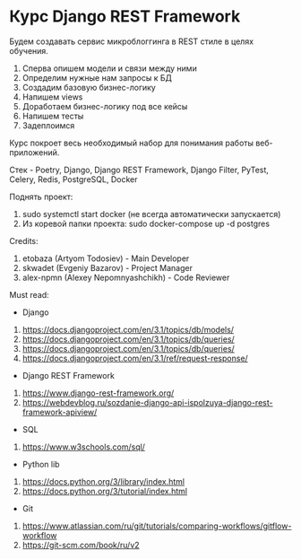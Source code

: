 # Курс Django REST Framework

Будем создавать сервис микроблоггинга в REST стиле в целях обучения.

1. Сперва опишем модели и связи между ними
1. Определим нужные нам запросы к БД
1. Создадим базовую бизнес-логику
1. Напишем views
1. Доработаем бизнес-логику под все кейсы
1. Напишем тесты
1. Задеплоимся

Курс покроет весь необходимый набор для понимания работы веб-приложений.


Стек - Poetry, Django, Django REST Framework, Django Filter, PyTest, Celery, Redis, PostgreSQL, Docker

Поднять проект:
1. sudo systemctl start docker (не всегда автоматически запускается)
1. Из коревой папки проекта: sudo docker-compose up -d postgres

Credits:
1. etobaza (Artyom Todosiev) - Main Developer
1. skwadet (Evgeniy Bazarov) - Project Manager
1. alex-npmn (Alexey Nepomnyashchikh) - Code Reviewer

Must read:
- Django
1. https://docs.djangoproject.com/en/3.1/topics/db/models/
1. https://docs.djangoproject.com/en/3.1/topics/db/queries/
1. https://docs.djangoproject.com/en/3.1/topics/db/queries/
1. https://docs.djangoproject.com/en/3.1/ref/request-response/

- Django REST Framework
1. https://www.django-rest-framework.org/
1. https://webdevblog.ru/sozdanie-django-api-ispolzuya-django-rest-framework-apiview/

- SQL
1. https://www.w3schools.com/sql/

- Python lib
1. https://docs.python.org/3/library/index.html
1. https://docs.python.org/3/tutorial/index.html

- Git
1. https://www.atlassian.com/ru/git/tutorials/comparing-workflows/gitflow-workflow
1. https://git-scm.com/book/ru/v2
